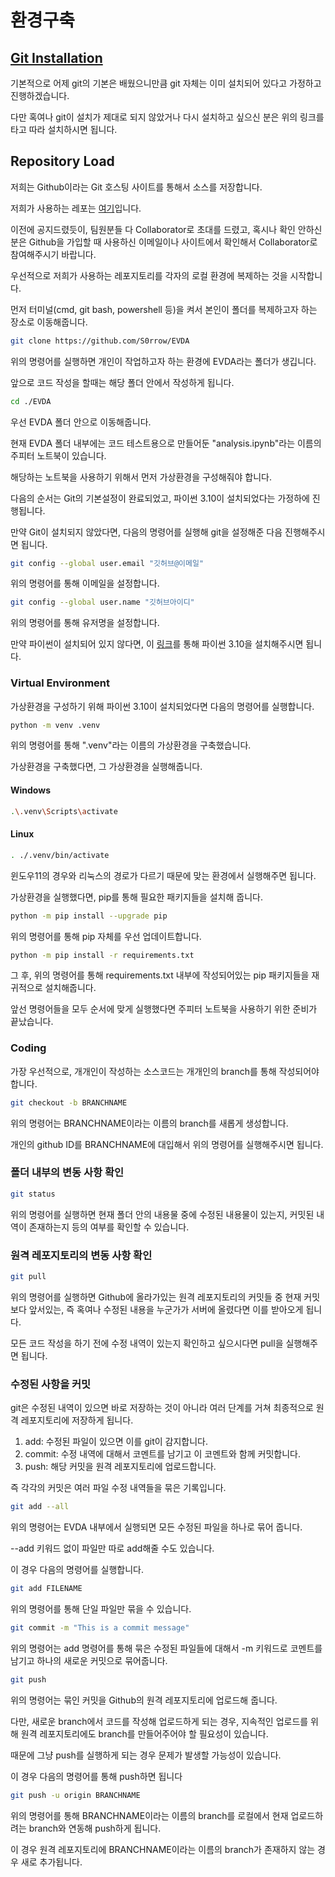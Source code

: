 # 환경구축
## [Git Installation](https://git-scm.com/book/en/v2/Getting-Started-Installing-Git)
기본적으로 어제 git의 기본은 배웠으니만큼 git 자체는 이미 설치되어 있다고 가정하고 진행하겠습니다.

다만 혹여나 git이 설치가 제대로 되지 않았거나 다시 설치하고 싶으신 분은 위의 링크를 타고 따라 설치하시면 됩니다.

## Repository Load
저희는 Github이라는 Git 호스팅 사이트를 통해서 소스를 저장합니다.

저희가 사용하는 레포는 [여기](https://github.com/S0rrow/EVDA)입니다.

이전에 공지드렸듯이, 팀원분들 다 Collaborator로 초대를 드렸고, 혹시나 확인 안하신 분은 Github을 가입할 때 사용하신 이메일이나 사이트에서 확인해서 Collaborator로 참여해주시기 바랍니다.

우선적으로 저희가 사용하는 레포지토리를 각자의 로컬 환경에 복제하는 것을 시작합니다.

먼저 터미널(cmd,  git bash,  powershell 등)을 켜서 본인이 폴더를 복제하고자 하는 장소로 이동해줍니다.

```bash
git clone https://github.com/S0rrow/EVDA
```
위의 명령어를 실행하면 개인이 작업하고자 하는 환경에 EVDA라는 폴더가 생깁니다.

앞으로 코드 작성을 할때는 해당 폴더 안에서 작성하게 됩니다.

```bash
cd ./EVDA
```
우선 EVDA 폴더 안으로 이동해줍니다.

현재 EVDA 폴더 내부에는 코드 테스트용으로 만들어둔 "analysis.ipynb"라는 이름의 주피터 노트북이 있습니다.

해당하는 노트북을 사용하기 위해서 먼저 가상환경을 구성해줘야 합니다.

다음의 순서는 Git의 기본설정이 완료되었고, 파이썬 3.10이 설치되었다는 가정하에 진행됩니다.

만약 Git이 설치되지 않았다면, 다음의 명령어를 실행해 git을 설정해준 다음 진행해주시면 됩니다.

```bash
git config --global user.email "깃허브@이메일"
```
위의 명령어를 통해 이메일을 설정합니다.

```bash
git config --global user.name "깃허브아이디"
```
위의 명령어를 통해 유저명을 설정합니다.

만약 파이썬이 설치되어 있지 않다면,  이 [링크](https://www.python.org/ftp/python/3.10.0/python-3.10.0-amd64.exe)를 통해 파이썬 3.10을 설치해주시면 됩니다.

### Virtual Environment
가상환경을 구성하기 위해 파이썬 3.10이 설치되었다면 다음의 명령어를 실행합니다.

```bash
python -m venv .venv
```
위의 명령어를 통해 ".venv"라는 이름의 가상환경을 구축했습니다.

가상환경을 구축했다면, 그 가상환경을 실행해줍니다.

#### Windows
```bash
.\.venv\Scripts\activate
```

#### Linux
```bash
. ./.venv/bin/activate
```
윈도우11의 경우와 리눅스의 경로가 다르기 때문에 맞는 환경에서 실행해주면 됩니다.

가상환경을 실행했다면, pip를 통해 필요한 패키지들을 설치해 줍니다.

```bash
python -m pip install --upgrade pip
```
위의 명령어를 통해 pip 자체를 우선 업데이트합니다.

```bash
python -m pip install -r requirements.txt
```
그 후,  위의 명령어를 통해 requirements.txt 내부에 작성되어있는 pip 패키지들을 재귀적으로 설치해줍니다.

앞선 명령어들을 모두 순서에 맞게 실행했다면 주피터 노트북을 사용하기 위한 준비가 끝났습니다.

### Coding
가장 우선적으로, 개개인이 작성하는 소스코드는 개개인의 branch를 통해 작성되어야 합니다.

```bash
git checkout -b BRANCHNAME
```
위의 명령어는 BRANCHNAME이라는 이름의 branch를 새롭게 생성합니다.

개인의 github ID를 BRANCHNAME에 대입해서 위의 명령어를 실행해주시면 됩니다.


### 폴더 내부의 변동 사항 확인
```bash
git status
```
위의 명령어를 실행하면 현재 폴더 안의 내용물 중에 수정된 내용물이 있는지, 커밋된 내역이 존재하는지 등의 여부를 확인할 수 있습니다.

### 원격 레포지토리의 변동 사항 확인
```bash
git pull
```
위의 명령어를 실행하면 Github에 올라가있는 원격 레포지토리의 커밋들 중 현재 커밋보다 앞서있는, 즉 혹여나 수정된 내용을 누군가가 서버에 올렸다면 이를 받아오게 됩니다.

모든 코드 작성을 하기 전에 수정 내역이 있는지 확인하고 싶으시다면 pull을 실행해주면 됩니다.

### 수정된 사항을 커밋
git은 수정된 내역이 있으면 바로 저장하는 것이 아니라 여러 단계를 거쳐 최종적으로 원격 레포지토리에 저장하게 됩니다.
1. add: 수정된 파일이 있으면 이를 git이 감지합니다.
2. commit: 수정 내역에 대해서 코멘트를 남기고 이 코멘트와 함께 커밋합니다.
3. push: 해당 커밋을 원격 레포지토리에 업로드합니다.

즉 각각의 커밋은 여러 파일 수정 내역들을 묶은 기록입니다.

```bash
git add --all
```
위의 명령어는 EVDA 내부에서 실행되면 모든 수정된 파일을 하나로 묶어 줍니다.

--add 키워드 없이 파일만 따로 add해줄 수도 있습니다.

이 경우 다음의 명령어를 실행합니다.

```bash
git add FILENAME
```
위의 명령어를 통해 단일 파일만 묶을 수 있습니다.


```bash
git commit -m "This is a commit message"
```
위의 명령어는 add 명령어를 통해 묶은 수정된 파일들에 대해서 -m 키워드로 코멘트를 남기고 하나의 새로운 커밋으로 묶어줍니다.

```bash
git push
```
위의 명령어는 묶인 커밋을 Github의 원격 레포지토리에 업로드해 줍니다.

다만, 새로운 branch에서 코드를 작성해 업로드하게 되는 경우,  지속적인 업로드를 위해 원격 레포지토리에도 branch를 만들어주어야 할 필요성이 있습니다.

때문에 그냥 push를 실행하게 되는 경우 문제가 발생할 가능성이 있습니다.

이 경우 다음의 명령어를 통해 push하면 됩니다

```bash
git push -u origin BRANCHNAME
```

위의 명령어를 통해 BRANCHNAME이라는 이름의 branch를 로컬에서 현재 업로드하려는 branch와 연동해 push하게 됩니다.

이 경우 원격 레포지토리에 BRANCHNAME이라는 이름의 branch가 존재하지 않는 경우 새로 추가됩니다.